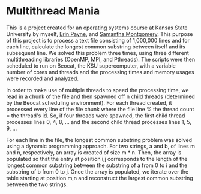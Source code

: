 # Multithread Mania

This is a project created for an operating systems course at Kansas State University by myself, <a href="https://github.com/enpayne27">Erin Payne</a>, and <a href="https://github.com/montgomerysamantha">Samantha Montgomery</a>.  This purpose of this project is to
process a text file consisting of 1,000,000 lines and for each line, calculate the longest common substring between itself and its subsequent line.  We solved this problem three times, using three different multithreading libraries (OpenMP, MPI, and Pthreads).  The scripts were then scheduled to run on Beocat, the KSU supercomputer, with a variable number of cores and threads and the processing times and memory usages were recorded and analyzed.

In order to make use of multiple threads to speed the processing time, we read in a chunk of the file and then spawned off n child threads (determined by the Beocat scheduling environment).  For each thread created, it processed every line of the file chunk where the file line % the thread count = the thread's id.  So, if four threads were spawned, the first child thread processes lines 0, 4, 8, ... and the second child thread processes lines 1, 5, 9, ...

For each line in the file, the longest common substring problem was solved using a dynamic programming approach.  For two strings, a and b, of lines m and n, respectively, an array is created of size m * n.  Then, the array is populated so that the entry at position i,j corresponds to the length of the longest common substring between the substring of a from 0 to i and the substring of b from 0 to j.  Once the array is populated, we iterate over the table starting at position m,n and reconstruct the largest common substring between the two strings.
